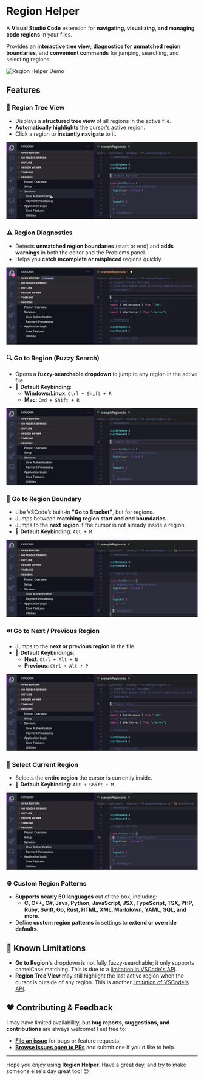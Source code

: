 # Region Helper

<!-- [![VSCode Marketplace](https://img.shields.io/visual-studio-marketplace/v/AlyThobani.region-helper?label=VSCode%20Marketplace)](https://marketplace.visualstudio.com/items?itemName=AlyThobani.region-helper) -->

A <!-- [Visual Studio Code](https://marketplace.visualstudio.com/region-helper) --> **Visual Studio Code** extension for **navigating, visualizing, and managing code regions** in your files.  

Provides an **interactive tree view**, **diagnostics for unmatched region boundaries**, and **convenient commands** for jumping, searching, and selecting regions.

![Region Helper Demo](./assets/readme-gifs/0-main-demo.gif)

## Features

### 📂 Region Tree View

- Displays a **structured tree view** of all regions in the active file.
- **Automatically highlights** the cursor’s active region.
- Click a region to **instantly navigate** to it.

![Region Tree View Demo](./assets/readme-gifs/1-tree-view.gif)

### ⚠️ Region Diagnostics

- Detects **unmatched region boundaries** (start or end) and **adds warnings** in both the editor and the Problems panel.
- Helps you **catch incomplete or misplaced** regions quickly.

![Region Diagnostics Demo](./assets/readme-gifs/2-diagnostics.gif)

### 🔍 Go to Region (Fuzzy Search)

- Opens a **fuzzy-searchable dropdown** to jump to any region in the active file.
- 📌 **Default Keybinding**:
  - **Windows/Linux**: `Ctrl + Shift + R`
  - **Mac**: `Cmd + Shift + R`

![Go to Region Demo](./assets/readme-gifs/3-go-to-region.gif)

### 🐇 Go to Region Boundary

- Like VSCode’s built-in **"Go to Bracket"**, but for regions.
- Jumps between **matching region start and end boundaries**.
- Jumps to the **next region** if the cursor is not already inside a region.
- 📌 **Default Keybinding**: `Alt + M`

![Go to Region Boundary Demo](./assets/readme-gifs/4-boundary.gif)

### ⏭️ Go to Next / Previous Region

- Jumps to the **next or previous region** in the file.
- 📌 **Default Keybindings**:
  - **Next**: `Ctrl + Alt + N`
  - **Previous**: `Ctrl + Alt + P`

![Go to Next / Previous Region Demo](./assets/readme-gifs/5-prev-next.gif)

### 🎯 Select Current Region

- Selects the **entire region** the cursor is currently inside.
- 📌 **Default Keybinding**: `Alt + Shift + M`

![Select Current Region Demo](./assets/readme-gifs/6-select.gif)

### ⚙️ Custom Region Patterns

- **Supports nearly 50 languages** out of the box, including:
  - **C, C++, C#, Java, Python, JavaScript, JSX, TypeScript, TSX, PHP, Ruby, Swift, Go, Rust, HTML, XML, Markdown, YAML, SQL, and more**.
- Define **custom region patterns** in settings to **extend or override defaults**.

<!-- ## 🚀 Installation

1. **[Download Region Helper](https://marketplace.visualstudio.com/region-helper)** from the VSCode Marketplace.
2. **Reload VSCode** after installation.
3. **Enjoy faster region navigation** and better code organization! -->

## 🚧 Known Limitations

- **Go to Region**'s dropdown is not fully fuzzy-searchable; it only supports camelCase matching. This is due to a [limitation in VSCode's API](https://github.com/microsoft/vscode/issues/34088#issuecomment-328734452).
- **Region Tree View** may still highlight the last active region when the cursor is outside of any region. This is another [limitation of VSCode's API](https://github.com/microsoft/vscode/issues/48754).

## ❤️ Contributing & Feedback

I may have limited availability, but **bug reports, suggestions, and contributions** are always welcome! Feel free to:

- **[File an issue](https://github.com/alythobani/vscode-region-helper/issues/new/choose)** for bugs or feature requests.
- **[Browse issues open to PRs](https://github.com/alythobani/vscode-region-helper/issues?q=state%3Aopen%20label%3A%22accepting%20PRs%22)** and submit one if you'd like to help.
<!-- - **[Leave a review](https://marketplace.visualstudio.com/items?itemName=alythobani.region-helper&ssr=false#review-details)** on the VSCode Marketplace. -->

---

Hope you enjoy using **Region Helper**. Have a great day, and try to make someone else's day great too! 😊
